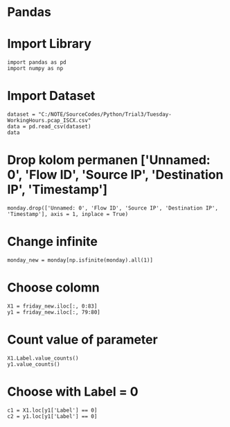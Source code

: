 # Pandas

# Import Library
```
import pandas as pd
import numpy as np
```

# Import Dataset
```
dataset = "C:/NOTE/SourceCodes/Python/Trial3/Tuesday-WorkingHours.pcap_ISCX.csv"
data = pd.read_csv(dataset)
data
```

# Drop kolom permanen ['Unnamed: 0', 'Flow ID', 'Source IP', 'Destination IP', 'Timestamp']
```
monday.drop(['Unnamed: 0', 'Flow ID', 'Source IP', 'Destination IP', 'Timestamp'], axis = 1, inplace = True)
```

# Change infinite  
```
monday_new = monday[np.isfinite(monday).all(1)]
```

# Choose colomn
```
X1 = friday_new.iloc[:, 0:83]
y1 = friday_new.iloc[:, 79:80]
```

# Count value of parameter
```
X1.Label.value_counts()
y1.value_counts()
```

# Choose with Label = 0
```
c1 = X1.loc[y1['Label'] == 0]
c2 = y1.loc[y1['Label'] == 0]
```
